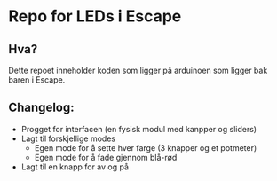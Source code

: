 # Repo for LEDs i Escape

## Hva?

Dette repoet inneholder koden som ligger på arduinoen som ligger bak baren
i Escape.

## Changelog:

* Progget for interfacen (en fysisk modul med kanpper og sliders)
* Lagt til forskjellige modes
	* Egen mode for å sette hver farge (3 knapper og et potmeter)
	* Egen mode for å fade gjennom blå-rød
* Lagt til en knapp for av og på
